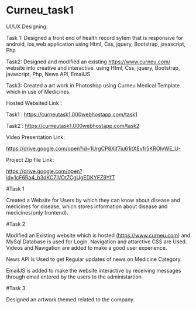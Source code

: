 # Curneu_task1

UI/UX Designing:

Task 1:
Designed a front end of health record sytem that is responsive for android, ios,web application
using Html, Css, jquery, Bootstrap, javascript, Php

Task2:
Designed and modified an existing https://www.curneu.com/ website into creative and interactive.
using Html, Css, jquery, Bootstrap, javascript, Php, News API, EmailJS

Task3:
Created a art work in Photoshop using Curneu Medical Template which in use of Medicines.

Hosted Websited Link :

Task1 : https://curneutask1.000webhostapp.com/task1

Task2 : https://curneutask1.000webhostapp.com/task2

Video Presentation Link:

https://drive.google.com/open?id=1UrgCP8Xjf7iu61itXEvfr5KROlvWE_U-

Project Zip file Link:

https://drive.google.com/open?id=1cF6Ra4_b3dKC7lVOt7CgUgEDKYFZ9YfT


#Task 1

Created a Website for Users by which they can know about disease and medicines for disease, which stores information about disease and medicines(only frontend).

#Task 2

Modified an Existing website which is hosted (https://www.curneu.com) and MySql Database is used for Login. Navigation and attarctive CSS are Used. Videos and Navigation are added to make a good user experience.

News API is Used to get Regular updates of news on Medicine Category.

EmailJS is added to make the website interactive by receiving messages through email entered by the users to the administartion

#Task 3

Designed an artwork themed related to the company.
